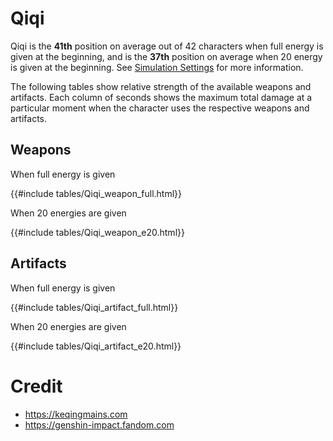 # Qiqi

Qiqi is the **41th** position on average out of 42
characters when full energy is given at the beginning, and is the
**37th** position on average when 20 energy is given at the
beginning. See [Simulation Settings](./simulation_settings.md) for more
information.

The following tables show relative strength of the available weapons and
artifacts. Each column of seconds shows the maximum total damage at a
particular moment when the character uses the respective weapons and
artifacts.

## Weapons

When full energy is given

{{#include tables/Qiqi_weapon_full.html}}

When 20 energies are given

{{#include tables/Qiqi_weapon_e20.html}}

## Artifacts

When full energy is given

{{#include tables/Qiqi_artifact_full.html}}

When 20 energies are given

{{#include tables/Qiqi_artifact_e20.html}}

# Credit

- <https://keqingmains.com>
- <https://genshin-impact.fandom.com>
